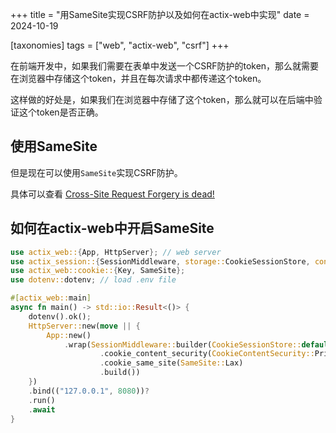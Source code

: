 +++
title = "用SameSite实现CSRF防护以及如何在actix-web中实现"
date = 2024-10-19

[taxonomies]
tags = ["web", "actix-web", "csrf"]
+++

在前端开发中，如果我们需要在表单中发送一个CSRF防护的token，那么就需要在浏览器中存储这个token，并且在每次请求中都传递这个token。

这样做的好处是，如果我们在浏览器中存储了这个token，那么就可以在后端中验证这个token是否正确。

## 使用SameSite

但是现在可以使用`SameSite`实现CSRF防护。

具体可以查看
[Cross-Site Request Forgery is dead!](https://scotthelme.co.uk/csrf-is-dead/)

## 如何在actix-web中开启SameSite

```rust
use actix_web::{App, HttpServer}; // web server
use actix_session::{SessionMiddleware, storage::CookieSessionStore, config::CookieContentSecurity}; // store auth info in browser cookies
use actix_web::cookie::{Key, SameSite};
use dotenv::dotenv; // load .env file

#[actix_web::main]
async fn main() -> std::io::Result<()> {
    dotenv().ok();
    HttpServer::new(move || {
        App::new()
            .wrap(SessionMiddleware::builder(CookieSessionStore::default(), Key::generate())
                    .cookie_content_security(CookieContentSecurity::Private)
                    .cookie_same_site(SameSite::Lax)
                    .build())
    })
    .bind(("127.0.0.1", 8080))?
    .run()
    .await
}
```
